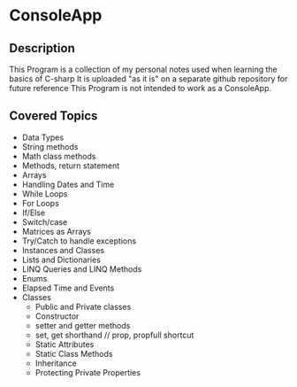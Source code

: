 # ConsoleApp

## Description

This Program is a collection of my personal notes used when learning the basics of C-sharp
It is uploaded "as it is" on a separate github repository for future reference
This Program is not intended to work as a ConsoleApp. 

## Covered Topics

- Data Types
- String methods
- Math class methods
- Methods, return statement
- Arrays
- Handling Dates and Time
- While Loops
- For Loops
- If/Else
- Switch/case
- Matrices as Arrays
- Try/Catch to handle exceptions
- Instances and Classes
- Lists and Dictionaries
- LINQ Queries and LINQ Methods
- Enums
- Elapsed Time and Events
- Classes
  - Public and Private classes
  - Constructor
  - setter and getter methods
  - set, get shorthand // prop, propfull shortcut
  - Static Attributes
  - Static Class Methods
  - Inheritance
  - Protecting Private Properties
